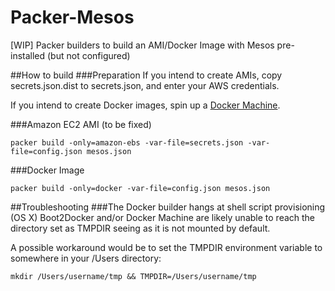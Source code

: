# Packer-Mesos
[WIP] Packer builders to build an AMI/Docker Image with Mesos pre-installed (but not configured)

##How to build
###Preparation
If you intend to create AMIs, copy secrets.json.dist to secrets.json, and enter your AWS credentials.

If you intend to create Docker images, spin up a [Docker Machine](https://www.docker.com/docker-machine).

###Amazon EC2 AMI
(to be fixed)
```
packer build -only=amazon-ebs -var-file=secrets.json -var-file=config.json mesos.json
```

###Docker Image
```
packer build -only=docker -var-file=config.json mesos.json
```

##Troubleshooting
###The Docker builder hangs at shell script provisioning (OS X)
Boot2Docker and/or Docker Machine are likely unable to reach the directory set as TMPDIR seeing as it is not mounted by default.

A possible workaround would be to set the TMPDIR environment variable to somewhere in your /Users directory:
```
mkdir /Users/username/tmp && TMPDIR=/Users/username/tmp
```

